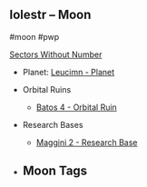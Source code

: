 ## Iolestr &ndash; Moon

#moon #pwp

[Sectors Without Number](https://sectorswithoutnumber.com/sector/bfDcBzTtgpeyLUfwzjio/moon/GwrliPpZgZ96yV47UcWE)

- Planet: [Leucimn - Planet](../../../Gaming/StarsWithoutNumber/PiratesWithoutPlunder/Leucimn%20-%20Planet.md)

- Orbital Ruins
	-  [Batos 4 - Orbital Ruin](../../../Gaming/StarsWithoutNumber/PiratesWithoutPlunder/Batos%204%20-%20Orbital%20Ruin.md)

- Research Bases
	- [Maggini 2 - Research Base](../../../Gaming/StarsWithoutNumber/PiratesWithoutPlunder/Maggini%202%20-%20Research%20Base.md)

- Moon Tags
	- 
